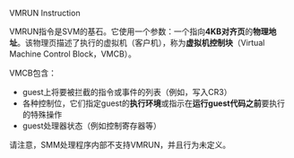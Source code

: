 VMRUN Instruction


VMRUN指令是SVM的基石。它使用一个参数：一个指向**4KB对齐页**的**物理地址**。该物理页描述了执行的虚拟机（客户机），称为**虚拟机控制块**（Virtual Machine Control Block，VMCB）。

VMCB包含：
* guest上将要被拦截的指令或事件的列表（例如，写入CR3）
* 各种控制位，它们指定guest的**执行环境**或指示在**运行guest代码之前**要执行的特殊操作
* guest处理器状态（例如控制寄存器等）

请注意，SMM处理程序内部不支持VMRUN，并且行为未定义。